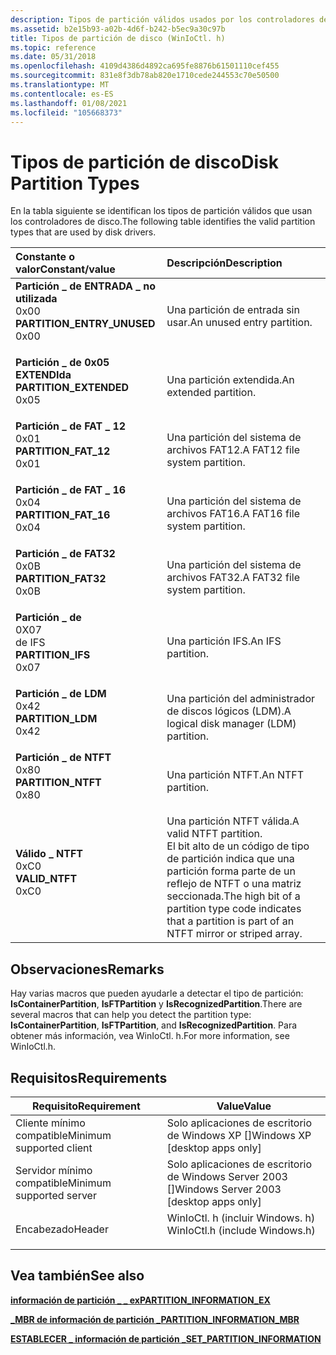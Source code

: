 ```yaml
---
description: Tipos de partición válidos usados por los controladores de disco.
ms.assetid: b2e15b93-a02b-4d6f-b242-b5ec9a30c97b
title: Tipos de partición de disco (WinIoCtl. h)
ms.topic: reference
ms.date: 05/31/2018
ms.openlocfilehash: 4109d4386d4892ca695fe8876b61501110cef455
ms.sourcegitcommit: 831e8f3db78ab820e1710cede244553c70e50500
ms.translationtype: MT
ms.contentlocale: es-ES
ms.lasthandoff: 01/08/2021
ms.locfileid: "105668373"
---
```

# <a name="disk-partition-types"></a><span data-ttu-id="a9c10-103">Tipos de partición de disco</span><span class="sxs-lookup"><span data-stu-id="a9c10-103">Disk Partition Types</span></span>

<span data-ttu-id="a9c10-104">En la tabla siguiente se identifican los tipos de partición válidos que usan los controladores de disco.</span><span class="sxs-lookup"><span data-stu-id="a9c10-104">The following table identifies the valid partition types that are used by disk drivers.</span></span>



| <span data-ttu-id="a9c10-105">Constante o valor</span><span class="sxs-lookup"><span data-stu-id="a9c10-105">Constant/value</span></span>                                                                                                                                                                                                                                      | <span data-ttu-id="a9c10-106">Descripción</span><span class="sxs-lookup"><span data-stu-id="a9c10-106">Description</span></span>                                                                                                                                                |
|:----------------------------------------------------------------------------------------------------------------------------------------------------------------------------------------------------------------------------------------------------|:-----------------------------------------------------------------------------------------------------------------------------------------------------------|
| <span id="PARTITION_ENTRY_UNUSED"></span><span id="partition_entry_unused"></span><dl> <span data-ttu-id="a9c10-107"><dt>**Partición \_ de ENTRADA \_ no utilizada**</dt> <dt>0x00</dt></span><span class="sxs-lookup"><span data-stu-id="a9c10-107"><dt>**PARTITION\_ENTRY\_UNUSED**</dt> <dt>0x00</dt></span></span> </dl> | <span data-ttu-id="a9c10-108">Una partición de entrada sin usar.</span><span class="sxs-lookup"><span data-stu-id="a9c10-108">An unused entry partition.</span></span><br/>                                                                                                                      |
| <span id="PARTITION_EXTENDED"></span><span id="partition_extended"></span><dl> <span data-ttu-id="a9c10-109"><dt>**Partición \_ de 0x05 EXTENDIda**</dt> <dt></dt></span><span class="sxs-lookup"><span data-stu-id="a9c10-109"><dt>**PARTITION\_EXTENDED**</dt> <dt>0x05</dt></span></span> </dl>              | <span data-ttu-id="a9c10-110">Una partición extendida.</span><span class="sxs-lookup"><span data-stu-id="a9c10-110">An extended partition.</span></span><br/>                                                                                                                          |
| <span id="PARTITION_FAT_12"></span><span id="partition_fat_12"></span><dl> <span data-ttu-id="a9c10-111"><dt>**Partición \_ de FAT \_ 12**</dt> <dt>0x01</dt></span><span class="sxs-lookup"><span data-stu-id="a9c10-111"><dt>**PARTITION\_FAT\_12**</dt> <dt>0x01</dt></span></span> </dl>                   | <span data-ttu-id="a9c10-112">Una partición del sistema de archivos FAT12.</span><span class="sxs-lookup"><span data-stu-id="a9c10-112">A FAT12 file system partition.</span></span><br/>                                                                                                                  |
| <span id="PARTITION_FAT_16"></span><span id="partition_fat_16"></span><dl> <span data-ttu-id="a9c10-113"><dt>**Partición \_ de FAT \_ 16**</dt> <dt>0x04</dt></span><span class="sxs-lookup"><span data-stu-id="a9c10-113"><dt>**PARTITION\_FAT\_16**</dt> <dt>0x04</dt></span></span> </dl>                   | <span data-ttu-id="a9c10-114">Una partición del sistema de archivos FAT16.</span><span class="sxs-lookup"><span data-stu-id="a9c10-114">A FAT16 file system partition.</span></span><br/>                                                                                                                  |
| <span id="PARTITION_FAT32"></span><span id="partition_fat32"></span><dl> <span data-ttu-id="a9c10-115"><dt>**Partición \_ de FAT32**</dt> <dt>0x0B</dt></span><span class="sxs-lookup"><span data-stu-id="a9c10-115"><dt>**PARTITION\_FAT32**</dt> <dt>0x0B</dt></span></span> </dl>                       | <span data-ttu-id="a9c10-116">Una partición del sistema de archivos FAT32.</span><span class="sxs-lookup"><span data-stu-id="a9c10-116">A FAT32 file system partition.</span></span><br/>                                                                                                                  |
| <span id="PARTITION_IFS"></span><span id="partition_ifs"></span><dl> <span data-ttu-id="a9c10-117"><dt>**Partición \_ de**</dt> <dt>0X07</dt> de IFS</span><span class="sxs-lookup"><span data-stu-id="a9c10-117"><dt>**PARTITION\_IFS**</dt> <dt>0x07</dt></span></span> </dl>                             | <span data-ttu-id="a9c10-118">Una partición IFS.</span><span class="sxs-lookup"><span data-stu-id="a9c10-118">An IFS partition.</span></span><br/>                                                                                                                               |
| <span id="PARTITION_LDM"></span><span id="partition_ldm"></span><dl> <span data-ttu-id="a9c10-119"><dt>**Partición \_ de LDM**</dt> <dt>0x42</dt></span><span class="sxs-lookup"><span data-stu-id="a9c10-119"><dt>**PARTITION\_LDM**</dt> <dt>0x42</dt></span></span> </dl>                             | <span data-ttu-id="a9c10-120">Una partición del administrador de discos lógicos (LDM).</span><span class="sxs-lookup"><span data-stu-id="a9c10-120">A logical disk manager (LDM) partition.</span></span><br/>                                                                                                         |
| <span id="PARTITION_NTFT"></span><span id="partition_ntft"></span><dl> <span data-ttu-id="a9c10-121"><dt>**Partición \_ de NTFT**</dt> <dt>0x80</dt></span><span class="sxs-lookup"><span data-stu-id="a9c10-121"><dt>**PARTITION\_NTFT**</dt> <dt>0x80</dt></span></span> </dl>                          | <span data-ttu-id="a9c10-122">Una partición NTFT.</span><span class="sxs-lookup"><span data-stu-id="a9c10-122">An NTFT partition.</span></span><br/>                                                                                                                              |
| <span id="VALID_NTFT"></span><span id="valid_ntft"></span><dl> <span data-ttu-id="a9c10-123"><dt>**Válido \_ NTFT**</dt> <dt>0xC0</dt></span><span class="sxs-lookup"><span data-stu-id="a9c10-123"><dt>**VALID\_NTFT**</dt> <dt>0xC0</dt></span></span> </dl>                                      | <span data-ttu-id="a9c10-124">Una partición NTFT válida.</span><span class="sxs-lookup"><span data-stu-id="a9c10-124">A valid NTFT partition.</span></span><br/> <span data-ttu-id="a9c10-125">El bit alto de un código de tipo de partición indica que una partición forma parte de un reflejo de NTFT o una matriz seccionada.</span><span class="sxs-lookup"><span data-stu-id="a9c10-125">The high bit of a partition type code indicates that a partition is part of an NTFT mirror or striped array.</span></span><br/> |



## <a name="remarks"></a><span data-ttu-id="a9c10-126">Observaciones</span><span class="sxs-lookup"><span data-stu-id="a9c10-126">Remarks</span></span>

<span data-ttu-id="a9c10-127">Hay varias macros que pueden ayudarle a detectar el tipo de partición: **IsContainerPartition**, **IsFTPartition** y **IsRecognizedPartition**.</span><span class="sxs-lookup"><span data-stu-id="a9c10-127">There are several macros that can help you detect the partition type: **IsContainerPartition**, **IsFTPartition**, and **IsRecognizedPartition**.</span></span> <span data-ttu-id="a9c10-128">Para obtener más información, vea WinIoCtl. h.</span><span class="sxs-lookup"><span data-stu-id="a9c10-128">For more information, see WinIoCtl.h.</span></span>

## <a name="requirements"></a><span data-ttu-id="a9c10-129">Requisitos</span><span class="sxs-lookup"><span data-stu-id="a9c10-129">Requirements</span></span>



| <span data-ttu-id="a9c10-130">Requisito</span><span class="sxs-lookup"><span data-stu-id="a9c10-130">Requirement</span></span> | <span data-ttu-id="a9c10-131">Value</span><span class="sxs-lookup"><span data-stu-id="a9c10-131">Value</span></span> |
|-------------------------------------|-----------------------------------------------------------------------------------------------------------|
| <span data-ttu-id="a9c10-132">Cliente mínimo compatible</span><span class="sxs-lookup"><span data-stu-id="a9c10-132">Minimum supported client</span></span><br/> | <span data-ttu-id="a9c10-133">Solo aplicaciones de escritorio de Windows XP \[\]</span><span class="sxs-lookup"><span data-stu-id="a9c10-133">Windows XP \[desktop apps only\]</span></span><br/>                                                               |
| <span data-ttu-id="a9c10-134">Servidor mínimo compatible</span><span class="sxs-lookup"><span data-stu-id="a9c10-134">Minimum supported server</span></span><br/> | <span data-ttu-id="a9c10-135">Solo aplicaciones de escritorio de Windows Server 2003 \[\]</span><span class="sxs-lookup"><span data-stu-id="a9c10-135">Windows Server 2003 \[desktop apps only\]</span></span><br/>                                                      |
| <span data-ttu-id="a9c10-136">Encabezado</span><span class="sxs-lookup"><span data-stu-id="a9c10-136">Header</span></span><br/>                   | <dl> <span data-ttu-id="a9c10-137"><dt>WinIoCtl. h (incluir Windows. h)</dt></span><span class="sxs-lookup"><span data-stu-id="a9c10-137"><dt>WinIoCtl.h (include Windows.h)</dt></span></span> </dl> |



## <a name="see-also"></a><span data-ttu-id="a9c10-138">Vea también</span><span class="sxs-lookup"><span data-stu-id="a9c10-138">See also</span></span>

<dl> <dt>

[<span data-ttu-id="a9c10-139">**información de partición \_ \_ ex**</span><span class="sxs-lookup"><span data-stu-id="a9c10-139">**PARTITION\_INFORMATION\_EX**</span></span>](/windows/desktop/api/WinIoCtl/ns-winioctl-partition_information_ex)
</dt> <dt>

[<span data-ttu-id="a9c10-140">**\_MBR de información de partición \_**</span><span class="sxs-lookup"><span data-stu-id="a9c10-140">**PARTITION\_INFORMATION\_MBR**</span></span>](/windows/desktop/api/WinIoCtl/ns-winioctl-partition_information_mbr)
</dt> <dt>

[<span data-ttu-id="a9c10-141">**ESTABLECER \_ información de partición \_**</span><span class="sxs-lookup"><span data-stu-id="a9c10-141">**SET\_PARTITION\_INFORMATION**</span></span>](/windows/desktop/api/WinIoCtl/ns-winioctl-set_partition_information)
</dt> </dl>

 

 




